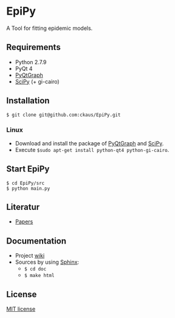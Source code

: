 # EpiPy
A Tool for fitting epidemic models.

## Requirements
 * Python 2.7.9
 * PyQt 4
 * [PyQtGraph][2]
 * [SciPy][3] (+ gi-cairo)

## Installation
`$ git clone git@github.com:ckaus/EpiPy.git`

### Linux

* Download and install the package of [PyQtGraph][2] and [SciPy][7].
* Execute `$sudo apt-get install python-qt4 python-gi-cairo`.

## Start EpiPy
```
$ cd EpiPy/src
$ python main.py
```

## Literatur
 * [Papers][6]

## Documentation
* Project [wiki][1]
* Sources by using [Sphinx][4]:
  * `$ cd doc`
  * `$ make html`

## License
[MIT license][5]

[1]: https://github.com/ckaus/EpiPy/wiki "wiki"
[2]: http://pyqtgraph.org/ "PyQtGraph"
[3]: http://www.scipy.org/install.html "SciPy"
[4]: http://sphinx-doc.org/ "Sphinx"
[5]: https://github.com/ckaus/EpiPy/blob/master/LICENSE "MIT license"  
[6]: https://www.dropbox.com/sh/3gtnm32uq6nn0cu/AAAbHY9DkdnRPuZo-vePaO1Fa?dl=0 "Paper"
[7]: http://www.scipy.org/install.html#linux-packages "Scipy Linux"